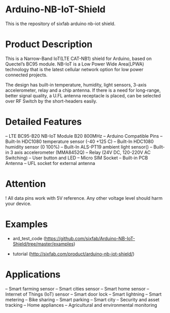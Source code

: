 # Arduino-NB-IoT-Shield

This is the repository of sixfab arduino nb-iot shield.

# Product Description
This is a Narrow-Band IoT(LTE CAT-NB1) shield for Arduino, based on Quectel’s BC95 module. NB-IoT is a Low Power Wide Area(LPWA) technology that is the latest cellular network option for low power connected projects.

The design has built-in temperature, humidity, light sensors, 3-axis accelerometer, relay and a chip antenna. If there is a need for long-range, better signal quality, a U.FL antenna receptacle is placed, can be selected over RF Switch by the short-headers easily.

# Detailed Features
– LTE BC95-B20 NB-IoT Module B20 800MHz
– Arduino Compatible Pins
– Built-In HDC1080 temperature sensor (-40 +125 C)
– Built-In HDC1080 humidity sensor (0 100%)
– Built-In ALS-PT19 ambient light sensor()
– Built-in 3 axis accelerometer (MMA8452Q)
– Relay (24V DC, 120-220V AC Switching)
– User button and LED
– Micro SIM Socket
– Built-in PCB Antenna
– UFL socket for external antenna

# Attention
! All data pins work with 5V reference. Any other voltage level should harm your device.

# Examples
- ard_test_code (https://github.com/sixfab/Arduino-NB-IoT-Shield/tree/master/examples)
 * tutorial (http://sixfab.com/product/arduino-nb-iot-shield/)

# Applications
– Smart farming sensor
– Smart cities sensor
– Smart home sensor
– Internet of Things (IoT) sensor
– Smart door lock
– Smart lightning
– Smart metering
– Bike sharing
– Smart parking
– Smart city
– Security and asset tracking
– Home appliances
– Agricultural and environmental monitoring
